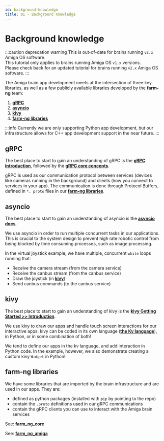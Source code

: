 ```yaml
---
id: background-knowledge
title: 01 - Background Knowledge
---
```

# Background knowledge

:::caution deprecation warning
This is out-of-date for brains running `v2.x` Amiga OS software.<br/>
This tutorial only applies to brains running Amiga OS `v1.x` versions.<br/>
Please check back for an updated tutorial for brains running `v2.x` Amiga OS software.
:::

The Amiga brain app development meets at the intersection of three key libraries,
as well as a few publicly available libraries developed by the **farm-ng** team:

1. [**gRPC**](https://grpc.io/)
2. [**asyncio**](https://docs.python.org/3/library/asyncio.html)
3. [**kivy**](https://kivy.org/)
4. [**farm-ng libraries**](#farm-ng-libraries)

:::info
Currently we are only supporting Python app development, but our
infrastructure allows for C++ app development support in the near
future.
:::

## gRPC

The best place to start to gain an understanding of gRPC is the
[**gRPC introduction**](https://grpc.io/docs/what-is-grpc/introduction/),
followed by the [**gRPC core concepts**](https://grpc.io/docs/what-is-grpc/core-concepts/).

gRPC is used as our communication protocol between services
(devices like cameras running in the background) and clients (how
you connect to services in your app).
The communication is done through Protocol Buffers, defined in `*.
proto` files in our [**farm-ng libraries**](#farm-ng-libraries).

## asyncio

The best place to start to gain an understanding of asyncio is
the [**asyncio docs**](https://docs.python.org/3/library/asyncio.html).

We use asyncio in order to run multiple concurrent tasks in our
applications.
This is crucial to the system design to prevent high rate robotic
control from being blocked by time consuming processes, such as
image processing.

In the virtual joystick example, we have multiple, concurrent
`while` loops running that:

- Receive the camera stream (from the camera service)
- Receive the canbus stream (from the canbus service)
- Draw the joystick (in [**kivy**](#kivy))
- Send canbus commands (to the canbus service)

## kivy

The best place to start to gain an understanding of kivy is the
[**kivy Getting Started >> Introduction**](https://kivy.org/doc/stable/gettingstarted/intro.html).

We use kivy to draw our apps and handle touch screen interactions
for our interactive apps.
kivy can be coded in its own language
([**the Kv language**](https://kivy.org/doc/stable/guide/lang.html)), in Python, or in
some combination of both!

We tend to define our apps in the kv language, and add
interaction in Python code.
In the example, however, we also demonstrate creating a custom
kivy `Widget` in Python!

## farm-ng libraries

We have some libraries that are imported by the brain
infrastructure and are used in our apps.
They are:

- defined as python packages (installed with `pip` by pointing to
the repo)
- contain the `.proto` definitions used in our gRPC communications
- contain the gRPC clients you can use to interact with the Amiga
brain services

See: [**farm_ng_core**](https://github.com/farm-ng/farm-ng-core)

See: [**farm_ng_amiga**](https://github.com/farm-ng/farm-ng-amiga)
